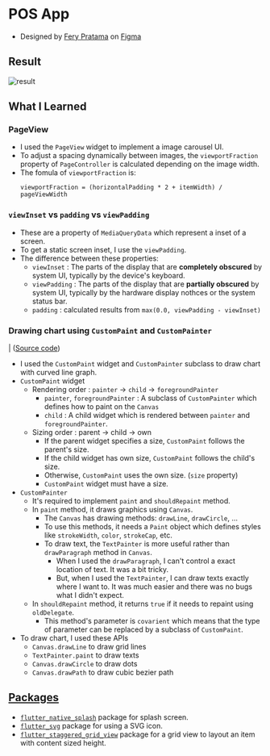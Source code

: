 # POS App

- Designed by [Fery Pratama](https://www.figma.com/@ferrtama) on [Figma](https://www.figma.com/community/file/1365326155647727549)

## Result

![result](#)

## What I Learned

### PageView

- I used the `PageView` widget to implement a image carousel UI.
- To adjust a spacing dynamically between images, the `viewportFraction` property of `PageController` is calculated depending on the image width.
- The fomula of `viewportFraction` is:
  ```
  viewportFraction = (horizontalPadding * 2 + itemWidth) / pageViewWidth
  ```

### `viewInset` vs `padding` vs `viewPadding`

- These are a property of `MediaQueryData` which represent a inset of a screen.
- To get a static screen inset, I use the `viewPadding`.
- The difference between these properties:
  - `viewInset` : The parts of the display that are **completely obscured** by system UI, typically by the device's keyboard.
  - `viewPadding` : The parts of the display that are **partially obscured** by system UI, typically by the hardware display nothces or the system status bar.
  - `padding` : calculated results from `max(0.0, viewPadding - viewInset)`

### Drawing chart using `CustomPaint` and `CustomPainter`

| ([Source code](./lib/src/view/rekap_kas/widgets/chart/chart_painter.dart))

- I used the `CustomPaint` widget and `CustomPainter` subclass to draw chart with curved line graph.
- `CustomPaint` widget
  - Rendering order : `painter` -> `child` -> `foregroundPainter`
    - `painter`, `foregroundPainter` : A subclass of `CustomPainter` which defines how to paint on the `Canvas`
    - `child` : A child widget which is rendered between `painter` and `foregroundPainter`.
  - Sizing order : parent -> child -> own
    - If the parent widget specifies a size, `CustomPaint` follows the parent's size.
    - If the child widget has own size, `CustomPaint` follows the child's size.
    - Otherwise, `CustomPaint` uses the own size. (`size` property)
    - `CustomPaint` widget must have a size.
- `CustomPainter`
  - It's required to implement `paint` and `shouldRepaint` method.
  - In `paint` method, it draws graphics using `Canvas`.
    - The `Canvas` has drawing methods: `drawLine`, `drawCircle`, ...
    - To use this methods, it needs a `Paint` object which defines styles like `strokeWidth`, `color`, `strokeCap`, etc.
    - To draw text, the `TextPainter` is more useful rather than `drawParagraph` method in `Canvas`.
      - When I used the `drawParagraph`, I can't control a exact location of text. It was a bit tricky.
      - But, when I used the `TextPainter`, I can draw texts exactly where I want to. It was much easier and there was no bugs what I didn't expect.
  - In `shouldRepaint` method, it returns `true` if it needs to repaint using `oldDelegate`.
    - This method's parameter is `covarient` which means that the type of parameter can be replaced by a subclass of `CustomPaint`.
- To draw chart, I used these APIs
  - `Canvas.drawLine` to draw grid lines
  - `TextPainter.paint` to draw texts
  - `Canvas.drawCircle` to draw dots
  - `Canvas.drawPath` to draw cubic bezier path

## [Packages](./pubspec.yaml)

- [`flutter_native_splash`](https://pub.dev/packages/flutter_native_splash) package for splash screen.
- [`flutter_svg`](https://pub.dev/packages/flutter_svg) package for using a SVG icon.
- [`flutter_staggered_grid_view`](https://pub.dev/packages/flutter_staggered_grid_view) package for a grid view to layout an item with content sized height.
